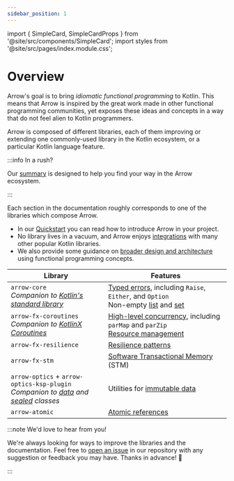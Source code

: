 ```yaml
---
sidebar_position: 1
---
```


import { SimpleCard, SimpleCardProps } from '@site/src/components/SimpleCard';
import styles from '@site/src/pages/index.module.css';

# Overview

Arrow's goal is to bring _idiomatic_ _functional programming_ to Kotlin.
This means that Arrow is inspired by the great work made in other functional
programming communities, yet exposes these ideas and concepts in a way that
do not feel alien to Kotlin programmers.

Arrow is composed of different libraries, each of them improving or extending
one commonly-used library in the Kotlin ecosystem, or a particular Kotlin
language feature.

:::info In a rush?

Our [summary](../summary) is designed to help you find your way in the Arrow
ecosystem.

:::

Each section in the documentation roughly corresponds to one
of the libraries which compose Arrow.

- In our [Quickstart](../quickstart) you can read how to
introduce Arrow in your project.
- No library lives in a vacuum, and Arrow enjoys
[integrations](../integrations/) with many other popular Kotlin libraries.
- We also provide some guidance on [broader design and architecture](../design)
using functional programming concepts.

| Library | Features |
|---------|-|
| `arrow-core` <br /> _Companion to [Kotlin's standard library](https://kotlinlang.org/api/latest/jvm/stdlib/)_ | [Typed errors](../typed-errors), including `Raise`, `Either`, and `Option` <br /> Non-empty [list](https://arrow-kt.github.io/arrow/arrow-core/arrow.core/-non-empty-list/index.html) and [set](https://arrow-kt.github.io/arrow/arrow-core/arrow.core/-non-empty-set/index.html) |
| `arrow-fx-coroutines` <br /> _Companion to [KotlinX Coroutines](https://kotlinlang.org/api/kotlinx.coroutines/kotlinx-coroutines-core/)_ | [High-level concurrency](../coroutines/parallel), including `parMap` and `parZip` <br /> [Resource management](../coroutines/resource) |
| `arrow-fx-resilience` | [Resilience patterns](../resilience) |
| `arrow-fx-stm` | [Software Transactional Memory](../coroutines/stm) (STM) |
| `arrow-optics` + `arrow-optics-ksp-plugin` <br /> _Companion to [data](https://kotlinlang.org/docs/data-classes.html) and [sealed](https://kotlinlang.org/docs/sealed-classes.html) classes_ | Utilities for [immutable data](../immutable-data/) |
| `arrow-atomic` | [Atomic references](../coroutines/concurrency-primitives/#atomic) |

:::note We'd love to hear from you!

We're always looking for ways to improve the libraries and the documentation.
Feel free to [open an issue](https://github.com/arrow-kt/arrow/issues) in our 
repository with any suggestion or feedback you may have. Thanks in advance! 🤩

:::
